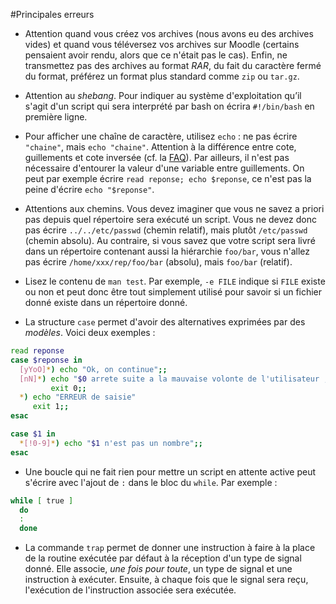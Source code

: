 #Principales erreurs

- Attention quand vous créez vos archives (nous avons eu des archives vides) et quand vous téléversez vos archives sur Moodle (certains pensaient avoir rendu, alors que ce n'était pas le cas). Enfin, ne transmettez pas des archives au format *RAR*, du fait du caractère fermé du format, préférez un format plus standard comme `zip` ou `tar.gz`.

- Attention au *shebang*. Pour indiquer au système d'exploitation qu’il s'agit d'un script qui sera interprété par bash on écrira `#!/bin/bash` en première ligne. 

- Pour afficher une chaîne de caractère, utilisez `echo` : ne pas écrire `"chaine"`, mais `echo "chaine"`. Attention à la différence entre cote, guillements et cote inversée (cf. la [FAQ](../FAQ.md)). Par ailleurs, il n'est pas nécessaire d'entourer la valeur d'une variable entre guillements. On peut par exemple écrire `read reponse; echo $reponse`, ce n'est pas la peine d'écrire `echo "$reponse"`.  

- Attentions aux chemins. Vous devez imaginer que vous ne savez a priori pas depuis quel répertoire sera exécuté un script. Vous ne devez donc pas écrire `../../etc/passwd` (chemin relatif), mais plutôt `/etc/passwd` (chemin absolu). Au contraire, si vous savez que votre script sera livré dans un répertoire contenant aussi la hiérarchie `foo/bar`, vous n'allez pas écrire `/home/xxx/rep/foo/bar` (absolu), mais `foo/bar` (relatif).

- Lisez le contenu de `man test`. Par exemple, `-e FILE` indique si `FILE` existe ou non et peut donc être tout simplement utilisé pour savoir si un fichier donné existe dans un répertoire donné. 

- La structure `case` permet d'avoir des alternatives exprimées par des *modèles*. Voici deux exemples :

```bash
read reponse
case $reponse in
  [yYoO]*) echo "Ok, on continue";;
  [nN]*) echo "$0 arrete suite a la mauvaise volonte de l'utilisateur ;-)"
         exit 0;;
  *) echo "ERREUR de saisie"
     exit 1;;
esac
```

```bash
case $1 in
  *[!0-9]*) echo "$1 n'est pas un nombre";;
esac
```

- Une boucle qui ne fait rien pour mettre un script en attente active peut s'écrire avec l'ajout de `:` dans le bloc du `while`. Par exemple :
```bash
while [ true ]
  do
  :
  done
```	

- La commande `trap` permet de donner une instruction à faire à la place de la routine exécutée par défaut à la réception d'un type de signal donné. Elle associe, *une fois pour toute*, un type de signal et une instruction à exécuter. Ensuite, à chaque fois que le signal sera reçu, l'exécution de l'instruction associée sera exécutée. 
